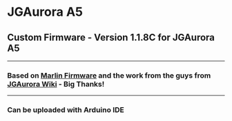 # JGAurora A5

## Custom Firmware - Version 1.1.8C for JGAurora A5 

-------------

### Based on [Marlin Firmware](https://github.com/MarlinFirmware/Marlin) and the work from the guys from [JGAurora Wiki](https://jgaurorawiki.com/a5) - Big Thanks!

-------------

### Can be uploaded with Arduino IDE